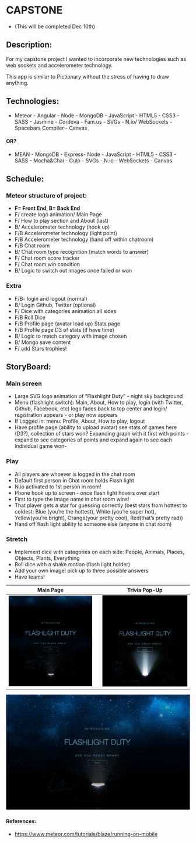 # CAPSTONE
* (This will be completed Dec 10th)

## Description:
For my capstone project I wanted to incorporate new technologies such as web sockets and accelerometer technology.

This app is similar to Pictionary without the stress of having to draw anything.

## Technologies:

- Meteor - Angular - Node - MongoDB - JavaScript - HTML5 - CSS3 - SASS - Jasmine - Cordova - Fam.us - SVGs - N.io/ WebSockets - Spacebars Compiler - Canvas

#### OR?

- MEAN - MongoDB - Express- Node - JavaScript - HTML5 - CSS3 - SASS - Mocha&Chai - Gulp - SVGs - N.io - WebSockets - Canvas



## Schedule:
### Meteor structure of project:
- **F= Front End, B= Back End**
- F/ create logo animation/ Main Page
- F/ How to play section and About (last)
- B/ Accelerometer technology (hook up)
- F/B Accelerometer technology (light point)
- F/B Accelerometer technology (hand off within chatroom)
- F/B Chat room
- B/ Chat room type recognition (match words to answer)
- F/ Chat room score tracker
- F/ Chat room win condition
- B/ Logic to switch out images once failed or won

### Extra
- F/B- login and logout (normal)
- B/ Login Github, Twitter (optional)
- F/ Dice with categories animation all sides
- F/B Roll Dice
- F/B Profile page (avatar load up) Stats page
- F/B Profile page D3 of stats (if have time)
- B/ Logic to match category with image chosen
- B/ Mongo save content
- F/ add Stars trophies!

## StoryBoard:
### Main screen
- Large SVG logo animation of “Flashlight Duty” - night sky background
- Menu (flashlight switch): Main, About, How to play, login (with Twitter, Github, Facebook, etc)
logo fades back to top center and login/ registration appears - or play now appears
- If Logged in:
menu: Profile, About, How to play, logout
- Have profile page (ability to upload avatar) see stats of games here (D3?), collection of stars won? Expanding graph with it first with points - expand to see categories of points and expand again to see each individual game won-


### Play
- All players are whoever is logged in the chat room
- Default first person in Chat room holds Flash light
- N.io activated to 1st person in room!
- Phone hook up to screen - once flash light hovers over start
- First to type the image name in chat room wins!
- That player gets a star for guessing correctly (best stars from hottest to coldest: Blue (you’re the hottest), White (you’re super hot), Yellow(you’re bright), Orange(your pretty cool), Red(that’s pretty rad))
- Hand off flash light ability to someone else (anyone in chat room)


### Stretch
- Implement dice with categories on each side: People, Animals, Places, Objects, Plants, Everything
- Roll dice with a shake motion (flash light holder)
- Add your own image! pick up to three possible answers
- Have teams!

**Main Page**                       |    |**Trivia Pop-Up**
:----------------------------------:|:--:|:----------------------------------:
![](/src/client/images/main2.png)      |    | ![](/src/client/images/main3.png)


![](/src/client/images/main1.png)

#### References:
- https://www.meteor.com/tutorials/blaze/running-on-mobile
